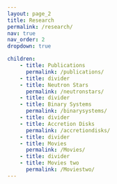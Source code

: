 ```yaml
---
layout: page_2
title: Research
permalink: /research/
nav: true
nav_order: 2
dropdown: true

children:
    - title: Publications
      permalink: /publications/
    - title: divider
    - title: Neutron Stars
      permalink: /neutronstars/
    - title: divider
    - title: Binary Systems
      permalink: /binarysystems/
    - title: divider
    - title: Accretion Disks
      permalink: /accretiondisks/
    - title: divider
    - title: Movies
      permalink: /Movies/
    - title: divider
    - title: Movies two
      permalink: /Moviestwo/
---
```



